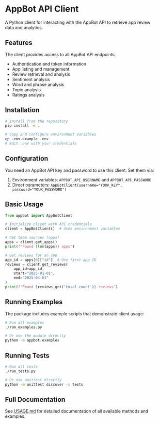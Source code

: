 # AppBot API Client

A Python client for interacting with the AppBot API to retrieve app review data and analytics.

## Features

The client provides access to all AppBot API endpoints:

- Authentication and token information
- App listing and management
- Review retrieval and analysis
- Sentiment analysis
- Word and phrase analysis
- Topic analysis
- Ratings analysis

## Installation

```bash
# Install from the repository
pip install -e .

# Copy and configure environment variables
cp .env.example .env
# Edit .env with your credentials
```

## Configuration

You need an AppBot API key and password to use this client. Set them via:

1. Environment variables: `APPBOT_API_USERNAME` and `APPBOT_API_PASSWORD`
2. Direct parameters: `AppBotClient(username="YOUR_KEY", password="YOUR_PASSWORD")`

## Basic Usage

```python
from appbot import AppBotClient

# Initialize client with API credentials
client = AppBotClient()  # Uses environment variables

# Get team sources (apps)
apps = client.get_apps()
print(f"Found {len(apps)} apps")

# Get reviews for an app
app_id = apps[0]["id"]  # Use first app ID
reviews = client.get_reviews(
    app_id=app_id, 
    start="2025-01-01", 
    end="2025-04-01"
)
print(f"Found {reviews.get('total_count')} reviews")
```

## Running Examples

The package includes example scripts that demonstrate client usage:

```bash
# Run all examples
./run_examples.py

# Or use the module directly
python -m appbot.examples
```

## Running Tests

```bash
# Run all tests
./run_tests.py

# Or use unittest directly
python -m unittest discover -s tests
```

## Full Documentation

See [USAGE.md](USAGE.md) for detailed documentation of all available methods and examples.